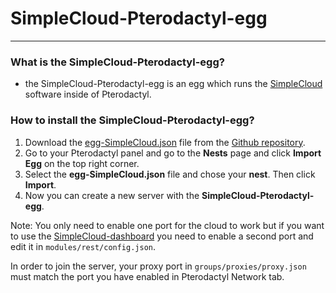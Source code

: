 # SimpleCloud-Pterodactyl-egg

---

### What is the SimpleCloud-Pterodactyl-egg?

- the SimpleCloud-Pterodactyl-egg is an egg which runs the [SimpleCloud](https://thesimplecloud.eu/) software inside of Pterodactyl.


### How to install the SimpleCloud-Pterodactyl-egg?

1. Download the [egg-SimpleCloud.json](https://raw.githubusercontent.com/NeverStopGaming/SimpleCloud-Pterodactyl-egg/main/egg-SimpleCloud.json) file from the [Github repository](https://github.com/NeverStopGaming/SimpleCloud-Pterodactyl-egg/blob/main/egg-SimpleCloud.json).
2. Go to your Pterodactyl panel and go to the **Nests** page and click **Import Egg** on the top right corner.
3. Select the **egg-SimpleCloud.json** file and chose your **nest**. Then click **Import**.
4. Now you can create a new server with the **SimpleCloud-Pterodactyl-egg**.

Note: You only need to enable one port for the cloud to work but if you want to use the [SimpleCloud-dashboard](http://dashboard-nossl.thesimplecloud.eu/) you need to enable a second port and edit it in `modules/rest/config.json`.

In order to join the server, your proxy port in `groups/proxies/proxy.json` must match the port you have enabled in Pterodactyl Network tab.
